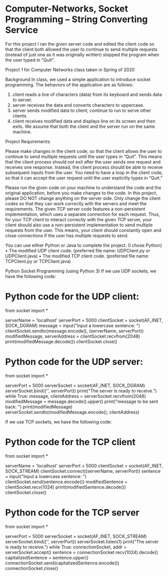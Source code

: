 # Computer-Networks, Socket Programming – String Converting Service

For this project I ran the given server code and edited the client code so that the client both allowed the user to continue to send multiple requests (instead of just one as it was originally written) stopped the program when the user typed in “Quit”. 

Project 1 for Computer Networks class taken in Spring of 2020

Background
In class, we used a simple application to introduce socket programming. The behaviors of the application are as follows:
1. client reads a line of characters (data) from its keyboard and sends data to server.
2. server receives the data and converts characters to uppercase.
3. server sends modified data to client; continue to run to serve other clients.
4. client receives modified data and displays line on its screen and then exits.
We assume that both the client and the server run on the same machine.

Project Requirements:

Please make changes in the client code, so that the client allows the user to continue to send multiple requests until the user types in “Quit”. This means that the client process should not exit after the user sends one request and receives one response. Instead, the client process should be able to receive subsequent inputs from the user. You need to have a loop in the client code, so that it can accept the user request until the user explicitly types in “Quit.”

Please run the given code on your machine to understand the code and the original application, before you make changes to the code. In this project, please DO NOT change anything on the server side. Only change the client codes so that they can work correctly with the servers and meet the requirements. The given TCP server code features a non-persistent implementation, which uses a separate connection for each request. Thus, for your TCP client to interact correctly with the given TCP server, your client should also use a non-persistent implementation to send multiple requests from the user. This means, your client should constantly open and close connections if the user has multiple requests to send.

You can use either Python or Java to complete the project. (I chose Python)
•	The modified UDP client code. (preferred file name: UDPClient.py or UDPClient.java)
•	The modified TCP client code. (preferred file name: TCPClient.py or TCPClient.java)

Python Socket Programming (using Python 3)
If we use UDP sockets, we have the following code:
# Python code for the UDP client:

from socket import *

serverName = 'localhost'
serverPort = 5000
clientSocket = socket(AF_INET, SOCK_DGRAM)
message = input("Input a lowercase sentence: ")
clientSocket.sendto(message.encode(), (serverName, serverPort))
modifiedMessage, serverAddress = clientSocket.recvfrom(2048)
print(modifiedMessage.decode())
clientSocket.close()

# Python code for the UDP server:

from socket import *

serverPort = 5000
serverSocket = socket(AF_INET, SOCK_DGRAM)
serverSocket.bind(('', serverPort))
print("The server is ready to receive.")
while True:
   message, clientAddress = serverSocket.recvfrom(2048)
   modifiedMessage = message.decode().upper()
   print("message to be sent back: ")
   print(modifiedMessage)
serverSocket.sendto(modifiedMessage.encode(), clientAddress)
  
If we use TCP sockets, we have the following code:
# Python code for the TCP client

from socket import *

serverName = 'localhost'
serverPort = 5000
clientSocket = socket(AF_INET, SOCK_STREAM)
clientSocket.connect((serverName, serverPort))
sentence = input("Input a lowercase sentence: ")
clientSocket.send(sentence.encode())
modifiedSentence = clientSocket.recv(1024)
print(modifiedSentence.decode())
clientSocket.close()
  
# Python code for the TCP server

  from socket import *

serverPort = 5000
serverSocket = socket(AF_INET, SOCK_STREAM)
serverSocket.bind(('', serverPort))
serverSocket.listen(1)
print("The server is ready to receive.")
while True:
    connectionSocket, addr = serverSocket.accept()
    sentence = connectionSocket.recv(1024).decode()
    capitalizedSentence = sentence.upper()
    connectionSocket.send(capitalizedSentence.encode())
    connectionSocket.close()
